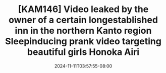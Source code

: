 --- 
title: "[KAM146] Video leaked by the owner of a certain longestablished inn in the northern Kanto region  Sleepinducing prank video targeting beautiful girls  Honoka Airi"
description: "download   [KAM146] Video leaked by the owner of a certain longestablished inn in the northern Kanto region  Sleepinducing prank video targeting beautiful girls  Honoka Airi full full vidio new"
date: 2024-11-11T03:57:55-08:00
file_code: "9d1nv5wrajun"
draft: false
cover: "daum6695azsf9sfr.jpg"
tags: ["Video", "leaked", "the", "owner", "certain", "longestablished", "inn", "the", "northern", "Kanto", "region", "Sleepinducing", "prank", "video", "targeting", "beautiful", "girls", "Honoka", "Airi", "bokep-indo", "bokep-viral", "bokep-ig"]
length: 7229
fld_id: "1391211"
foldername: "Airihonokacektelegram"
categories: ["Airihonokacektelegram"]
views: 5
---